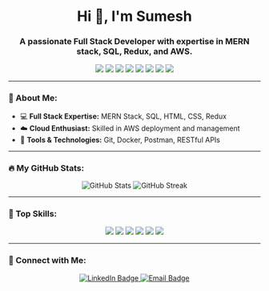 <h1 align="center">Hi 👋, I'm Sumesh</h1>
<h3 align="center">A passionate Full Stack Developer with expertise in MERN stack, SQL, Redux, and AWS.</h3>

<p align="center">
  <img src="https://img.shields.io/badge/JavaScript-323330?style=for-the-badge&logo=javascript&logoColor=F7DF1E" />
  <img src="https://img.shields.io/badge/React-20232A?style=for-the-badge&logo=react&logoColor=61DAFB" />
  <img src="https://img.shields.io/badge/Node.js-339933?style=for-the-badge&logo=node.js&logoColor=white" />
  <img src="https://img.shields.io/badge/Redux-764ABC?style=for-the-badge&logo=redux&logoColor=white" />
  <img src="https://img.shields.io/badge/SQL-4479A1?style=for-the-badge&logo=mysql&logoColor=white" />
  <img src="https://img.shields.io/badge/AWS-232F3E?style=for-the-badge&logo=amazon-aws&logoColor=FF9900" />
  <img src="https://img.shields.io/badge/MongoDB-47A248?style=for-the-badge&logo=mongodb&logoColor=white" />
  <img src="https://img.shields.io/badge/Express.js-000000?style=for-the-badge&logo=express&logoColor=white" />
</p>


---

### 🚀 About Me:

- 💻 **Full Stack Expertise:** MERN Stack, SQL, HTML, CSS, Redux
- ☁️ **Cloud Enthusiast:** Skilled in AWS deployment and management
- 🔧 **Tools & Technologies:** Git, Docker, Postman, RESTful APIs

---

### 🔥 My GitHub Stats:

<p align="center">
  <img src="https://github-readme-stats.vercel.app/api?username=Sumeshyadav10&show_icons=true&theme=radical" alt="GitHub Stats" />
  <img src="https://github-readme-streak-stats.herokuapp.com/?user=Sumeshyadav10&theme=radical" alt="GitHub Streak" />
</p>

---

### 🌟 Top Skills:

<p align="center">
  <img src="https://img.shields.io/badge/JavaScript-323330?style=for-the-badge&logo=javascript&logoColor=F7DF1E" />
  <img src="https://img.shields.io/badge/React-20232A?style=for-the-badge&logo=react&logoColor=61DAFB" />
  <img src="https://img.shields.io/badge/Node.js-339933?style=for-the-badge&logo=node.js&logoColor=white" />
  <img src="https://img.shields.io/badge/Redux-764ABC?style=for-the-badge&logo=redux&logoColor=white" />
  <img src="https://img.shields.io/badge/SQL-4479A1?style=for-the-badge&logo=mysql&logoColor=white" />
  <img src="https://img.shields.io/badge/AWS-232F3E?style=for-the-badge&logo=amazon-aws&logoColor=FF9900" />
</p>

---





### 🤝 Connect with Me:

<p align="center">
  <a href="https://www.linkedin.com/in/sumesh-yadav-139896321" target="_blank">
    <img src="https://img.shields.io/badge/LinkedIn-blue?style=for-the-badge&logo=linkedin&logoColor=white" alt="LinkedIn Badge" />
  </a>
  <a href="mailto:ysumesh084@gmail.com">
    <img src="https://img.shields.io/badge/Email-D14836?style=for-the-badge&logo=gmail&logoColor=white" alt="Email Badge" />
  </a>
 
</p>
